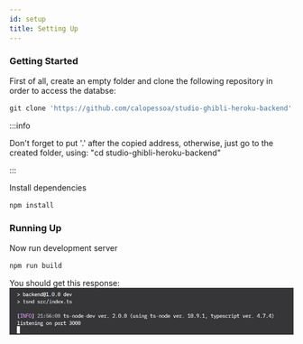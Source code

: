 ```yaml
---
id: setup
title: Setting Up
---
```


### Getting Started

First of all, create an empty folder and clone the following repository in order to access the databse:

```js
git clone 'https://github.com/calopessoa/studio-ghibli-heroku-backend'.
```

:::info

Don't forget to put '.' after the copied address, otherwise, just go to the created folder, using: "cd studio-ghibli-heroku-backend"

:::

Install dependencies
```js
npm install
```

### Running Up

Now run development server

```js
npm run build
```
You should get this response:
![Example banner](../static/img/buildrunning.png)

